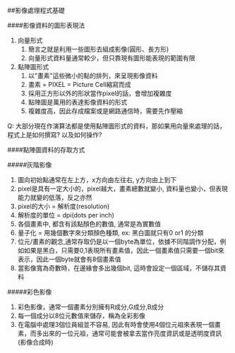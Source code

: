 ##影像處理程式基礎

####影像資料的圖形表現法
1. 向量形式
	1. 簡言之就是利用一些圖形去組成影像(圓形、長方形)
	1. 向量形式資料量通常較少，但只靠現有圖形能表現的範圍有限
2. 點陣圖形式
	1. 以"畫素"這些微小的點的排列，來呈現影像資料
	2. 畫素 = PIXEL = Picture Cell縮寫而成
	3. 採用正方形以外的形狀當作pixel的話，會增加複雜度
	4. 點陣圖是萬用的表達影像資料的形式
	5. 複雜度高，因此存成檔案或是網路通信時，需要先作壓縮

Q: 大部分現在作演算法都是使用點陣圖形式的資料，那如果用向量來處理的話，程式上是如何撰寫? 以及如何操作?

####點陣圖資料的存取方式

#####灰階影像

1. 圖向初始點通常在左上方，x方向由左往右, y方向由上到下
2. pixel是具有一定大小的，pixel越大，畫素總數就變小, 資料量也變小，但表現能力就變的低落，反之亦然
3. pixel的大小 = 解析度(resolution)
4. 解析度的單位 = dpi(dots per inch)
5. 各個畫素中, 都含有該點顏色的數值, 通常是為實數值
6. 量子化 = 用幾個數字來分類顏色種類, ex: 黑白圖就只有0 or1 的分類
7. 位元/畫素的觀念,通常存取仍是以一個byte為單位，依據不同階調作分配，例如如果是黑白，只需要0,1表現所有畫素值，因此一個畫素值只需要一個bit來表示，因此一個byte就會有8個畫素值
8. 當影像寬為奇數時，在邊緣會多出幾個bit, 這時會設定一個區域，不儲存其資料

#####彩色影像
1. 彩色影像，通常一個畫素分別擁有R成分,G成分,B成分
2. 每一個成分以8位元數值來儲存，稱為全彩影像
2. 在電腦中處理3個位員組並不容易, 因此有時會使用4個位元祖來表現一個畫素，而多出來的一位元祖，通常可能會被拿去當作亮度資訊或是透明度資訊(影像合成時)